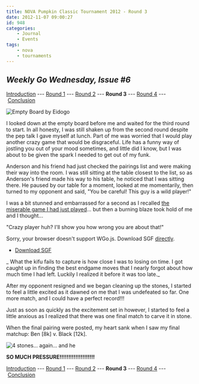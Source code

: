 ```yaml
---
title: NOVA Pumpkin Classic Tournament 2012 - Round 3
date: 2012-11-07 09:00:27
id: 948
categories:
	- Journal
	- Events
tags:
	- nova
	- tournaments
---
```


## _Weekly Go Wednesday, Issue #6_

[Introduction](http://www.bengozen.com/nova-pumpkin-class-2012-intro/ "NOVA Pumpkin Classic Tournament 2012 — Introduction") --- [Round 1](http://www.bengozen.com/nova-pumpkin-classic-tournament-2012-round-1/ "NOVA Pumpkin Classic Tournament 2012 — Round 1") --- [Round 2](http://www.bengozen.com/nova-pumpkin-classic-tournament-2012-round-2/ "NOVA Pumpkin Classic Tournament 2012 — Round 2") --- **Round 3** --- [Round 4](http://www.bengozen.com/nova-pumpkin-classic-tournament-2012-round-4/ "NOVA Pumpkin Classic Tournament 2012 — Round 4") --- [Conclusion](http://www.bengozen.com/nova-pumpkin-classic-tournament-2012-conclusion/ "NOVA Pumpkin Classic Tournament 2012 — Conclusion")

![Empty Board by Eidogo](/images/2012/11/Blank.png "Empty Board")

I looked down at the empty board before me and waited for the third round to start. In all honesty, I was still shaken up from the second round despite the pep talk I gave myself at lunch. Part of me was worried that I would play another crazy game that would be disgraceful. Life has a funny way of jostling you out of your mood sometimes, and little did I know, but I was about to be given the spark I needed to get out of my funk.

Anderson and his friend had just checked the pairings list and were making their way into the room. I was still sitting at the table closest to the list, so as Anderson's friend made his way to his table, he noticed that I was sitting there. He paused by our table for a moment, looked at me momentarily, then turned to my opponent and said, "You be careful! This guy is a wild player!"

I was a bit stunned and embarrassed for a second as I recalled [the miserable game I had just played](http://www.bengozen.com/nova-pumpkin-classic-tournament-2012-round-2/ "NOVA Pumpkin Classic Tournament 2012 — Round 2")... but then a burning blaze took hold of me and I thought...

"Crazy player huh? I'll show you how wrong you are about that!"

<!-- more -->

<article>
	<section data-wgo="/kifu/2012/2012.11.07-NOVA-PC-Round-3.sgf" data-wgo-enablewheel="false" style="width: 100%">
	  <p>Sorry, your browser doesn't support WGo.js. Download SGF <a href="/kifu/2012/2012.11.07-NOVA-PC-Round-3.sgf">directly</a>.</p>
	</section>
	<div><ul><li><a href="/kifu/2012/2012.11.07-NOVA-PC-Round-3.sgf">Download SGF</a></li></ul></div>
</article>

_ What the kifu fails to capture is how close I was to losing on time. I got caught up in finding the best endgame moves that I nearly forgot about how much time I had left. Luckily I realized it before it was too late._

After my opponent resigned and we began cleaning up the stones, I started to feel a little excited as it dawned on me that I was undefeated so far. One more match, and I could have a perfect record!!!

Just as soon as quickly as the excitement set in however, I started to feel a little anxious as I realized that there was one final match to carve it in stone.

When the final pairing were posted, my heart sank when I saw my final matchup: Ben [8k] v. Black [12k].

![4 stones... again... and he](/images/2012/11/hikaru64_15.jpg "hikarunogo bengozen caption")

**SO MUCH PRESSURE!!!!!!!!!!!!!!!!!!!!**

[Introduction](http://www.bengozen.com/nova-pumpkin-class-2012-intro/ "NOVA Pumpkin Classic Tournament 2012 — Introduction") --- [Round 1](http://www.bengozen.com/nova-pumpkin-classic-tournament-2012-round-1/ "NOVA Pumpkin Classic Tournament 2012 — Round 1") --- [Round 2](http://www.bengozen.com/nova-pumpkin-classic-tournament-2012-round-2/ "NOVA Pumpkin Classic Tournament 2012 — Round 2") --- **Round 3** --- [Round 4](http://www.bengozen.com/nova-pumpkin-classic-tournament-2012-round-4/ "NOVA Pumpkin Classic Tournament 2012 — Round 4") --- [Conclusion](http://www.bengozen.com/nova-pumpkin-classic-tournament-2012-conclusion/ "NOVA Pumpkin Classic Tournament 2012 — Conclusion")